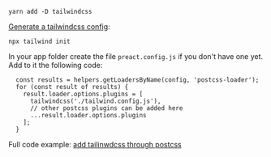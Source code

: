 
```
yarn add -D tailwindcss 
```

[Generate a tailwindcss config](https://tailwindcss.com/docs/installation/#3-create-your-tailwind-config-file-optional):

```
npx tailwind init
```

In your app folder create the file `preact.config.js` if you don't have one yet. Add to it the following code:

```
  const results = helpers.getLoadersByName(config, 'postcss-loader');
  for (const result of results) {
    result.loader.options.plugins = [
      tailwindcss('./tailwind.config.js'),
      // other postcss plugins can be added here
      ...result.loader.options.plugins
    ];
  }
```

Full code example: [add tailinwdcss through postcss](https://github.com/givanse/btc-scarcity/commit/3889ec766c576220073e187baf1790776f33988b)

